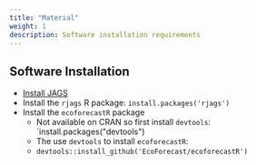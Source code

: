 ```yaml
---
title: "Material"
weight: 1
description: Software installation requirements
---
```


## Software Installation

* [Install JAGS](https://sourceforge.net/projects/mcmc-jags/files/)
* Install the `rjags` R package: `install.packages('rjags')`
* Install the `ecoforecastR` package
  * Not available on CRAN so first install `devtools`: `install.packages("devtools")
  * The use `devtools` to install `ecoforecastR`:
  * `devtools::install_github('EcoForecast/ecoforecastR')`